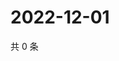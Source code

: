 # 2022-12-01

共 0 条

<!-- BEGIN WEIBO -->
<!-- 最后更新时间 Thu Dec 01 2022 20:09:27 GMT+0800 (China Standard Time) -->

<!-- END WEIBO -->
